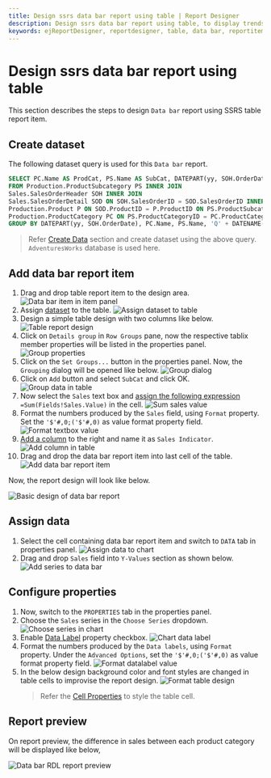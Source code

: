 ```yaml
---
title: Design ssrs data bar report using table | Report Designer
description: Design ssrs data bar report using table, to display trends and changes in data over time with Web Report Designer.
keywords: ejReportDesigner, reportdesigner, table, data bar, reportitem, bold reports, documentation, help, ej, user guide, demo, samples, bold reports, bold reporting
---
```


# Design ssrs data bar report using table

This section describes the steps to design `Data bar` report using SSRS table report item.

## Create dataset

The following dataset query is used for this `Data bar` report.

```sql
SELECT PC.Name AS ProdCat, PS.Name AS SubCat, DATEPART(yy, SOH.OrderDate) AS OrderYear, 'Q' + DATENAME(qq, SOH.OrderDate) AS OrderQtr,SUM(SOD.UnitPrice * SOD.OrderQty) AS Sales
FROM Production.ProductSubcategory PS INNER JOIN
Sales.SalesOrderHeader SOH INNER JOIN
Sales.SalesOrderDetail SOD ON SOH.SalesOrderID = SOD.SalesOrderID INNER JOIN
Production.Product P ON SOD.ProductID = P.ProductID ON PS.ProductSubcategoryID = P.ProductSubcategoryID INNER JOIN
Production.ProductCategory PC ON PS.ProductCategoryID = PC.ProductCategoryID
GROUP BY DATEPART(yy, SOH.OrderDate), PC.Name, PS.Name, 'Q' + DATENAME(qq, SOH.OrderDate), PS.ProductSubcategoryID
```

> Refer [Create Data](./../../../manage-data/dataset/create-an-embedded-dataset/#create-an-embedded-dataset) section and create dataset using the above query. `AdventuresWorks` database is used here.

## Add data bar report item

1. Drag and drop table report item to the design area.
![Data bar item in item panel](/static/assets/on-premise/images/report-designer/report-items/data-bar/design/add-table.png)
2. Assign [dataset](./../../../report-items/tablix/assign-data-to-tablix-data-region/#assign-data-from-properties-panel) to the table.
![Assign dataset to table](/static/assets/on-premise/images/report-designer/report-items/data-bar/design/assign-data.png)
3. Design a simple table design with two columns like below.
![Table report design](/static/assets/on-premise/images/report-designer/report-items/data-bar/design/basic-table-design.png)
4. Click on `Details group` in `Row Groups` pane, now the respective tablix member properties will be listed in the properties panel.
![Group properties](/static/assets/on-premise/images/report-designer/report-items/data-bar/design/select-detail-group.png)
5. Click on the `Set Groups...` button in the properties panel. Now, the `Grouping` dialog will be opened like below.
![Group dialog](/static/assets/on-premise/images/report-designer/report-items/data-bar/design/group-dialog.png)
6. Click on `Add` button and select `SubCat` and click OK.
![Group data in table](/static/assets/on-premise/images/report-designer/report-items/data-bar/design/group-data.png)
7. Now select the `Sales` text box and [assign the following expression](./../../../report-items/tablix/assign-data-to-tablix-data-region/#edit-expression-in-properties-panel) `=Sum(Fields!Sales.Value)` in the cell.
![Sum sales value](/static/assets/on-premise/images/report-designer/report-items/data-bar/design/sum-sales-value.png)
8. Format the numbers produced by the `Sales` field, using `Format` property. Set the `'$'#,0;('$'#,0)` as value format property field.
![Format textbox value](/static/assets/on-premise/images/report-designer/report-items/data-bar/design/format-sales-value.png)
9. [Add a column](./../../../report-items/tablix/insert-or-delete-a-column-ssrs/#insert-a-column) to the right and name it as `Sales Indicator`.
![Add column in table](/static/assets/on-premise/images/report-designer/report-items/data-bar/design/add-column.png)
10. Drag and drop the data bar report item into last cell of the table.
![Add data bar report item](/static/assets/on-premise/images/report-designer/report-items/data-bar/design/add-databar.png)

Now, the report design will look like below.

![Basic design of data bar report](/static/assets/on-premise/images/report-designer/report-items/data-bar/design/intial-design.png)

## Assign data

1. Select the cell containing data bar report item and switch to `DATA` tab in properties panel.
![Assign data to chart](/static/assets/on-premise/images/report-designer/report-items/data-bar/design/switch-data-assign.png)
2. Drag and drop `Sales` field into `Y-Values` section as shown below.
![Add series to data bar](/static/assets/on-premise/images/report-designer/report-items/data-bar/design/assign-series-value.png)

## Configure properties

1. Now, switch to the `PROPERTIES` tab in the properties panel.
2. Choose the `Sales` series in the  `Choose Series` dropdown.
![Choose series in chart](/static/assets/on-premise/images/report-designer/report-items/data-bar/design/choose-series.png)
3. Enable  [Data Label](./../../../report-items/chart/data-label/) property checkbox.
![Chart data label](/static/assets/on-premise/images/report-designer/report-items/data-bar/design/enable-data-label.png)
4. Format the numbers produced by the `Data labels`, using `Format` property. Under the `Advanced Options`, set the `'$'#,0;('$'#,0)` as value format property field.
![Format datalabel value](/static/assets/on-premise/images/report-designer/report-items/data-bar/design/format-values.png)
5. In the below design background color and font styles are changed in table cells to improvise the report design.
![Format table design](/static/assets/on-premise/images/report-designer/report-items/data-bar/design/format-report.png)
    > Refer the [Cell Properties](./../../../report-items/tablix/cell-properties/#cell-properties) to style the table cell.

## Report preview

On report preview, the difference in sales between each product category will be displayed like below,

![Data bar RDL report preview](/static/assets/on-premise/images/report-designer/report-items/data-bar/design/report-preview.png)